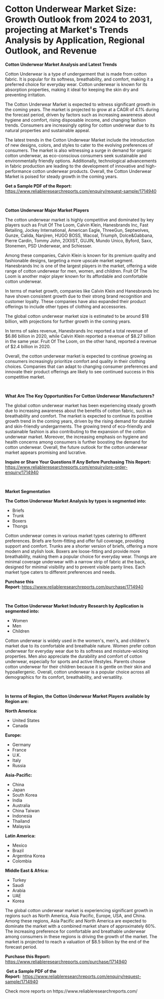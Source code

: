 <p><h1>Cotton Underwear Market Size: Growth Outlook from 2024 to 2031, projecting at Market's Trends Analysis by Application, Regional Outlook, and Revenue</h1></p><p><strong>Cotton Underwear Market Analysis and Latest Trends</strong></p>
<p><p>Cotton Underwear is a type of undergarment that is made from cotton fabric. It is popular for its softness, breathability, and comfort, making it a preferred choice for everyday wear. Cotton underwear is known for its absorption properties, making it ideal for keeping the skin dry and preventing irritation.</p><p>The Cotton Underwear Market is expected to witness significant growth in the coming years. The market is projected to grow at a CAGR of 4.1% during the forecast period, driven by factors such as increasing awareness about hygiene and comfort, rising disposable income, and changing fashion trends. Consumers are increasingly opting for cotton underwear due to its natural properties and sustainable appeal.</p><p>The latest trends in the Cotton Underwear Market include the introduction of new designs, colors, and styles to cater to the evolving preferences of consumers. The market is also witnessing a surge in demand for organic cotton underwear, as eco-conscious consumers seek sustainable and environmentally friendly options. Additionally, technological advancements in fabric production are leading to the development of innovative and high-performance cotton underwear products. Overall, the Cotton Underwear Market is poised for steady growth in the coming years.</p></p>
<p><strong>Get a Sample PDF of the Report:&nbsp;</strong> <a href="https://www.reliableresearchreports.com/enquiry/request-sample/1714940">https://www.reliableresearchreports.com/enquiry/request-sample/1714940</a></p>
<p>&nbsp;</p>
<p><strong>Cotton Underwear Major Market Players</strong></p>
<p><p>The cotton underwear market is highly competitive and dominated by key players such as Fruit Of The Loom, Calvin Klein, Hanesbrands Inc, Fast Retailing, Jockey International, American Eagle, ThreeGun, Septwolves, Gunze, Calida, Nanjiren, HUGO BOSS, Wacoal, Triumph, Dolce&Gabbana, Pierre Cardin, Tommy John, 2(X)IST, GUJIN, Mundo Unico, Byford, Saxx, Stonemen, PSD Underwear, and Schiesser.</p><p>Among these companies, Calvin Klein is known for its premium quality and fashionable designs, targeting a more upscale market segment. Hanesbrands Inc is one of the largest players in the market, offering a wide range of cotton underwear for men, women, and children. Fruit Of The Loom is another major player known for its affordable and comfortable cotton underwear.</p><p>In terms of market growth, companies like Calvin Klein and Hanesbrands Inc have shown consistent growth due to their strong brand recognition and customer loyalty. These companies have also expanded their product offerings to include other types of clothing and accessories.</p><p>The global cotton underwear market size is estimated to be around $18 billion, with projections for further growth in the coming years. </p><p>In terms of sales revenue, Hanesbrands Inc reported a total revenue of $6.86 billion in 2020, while Calvin Klein reported a revenue of $8.27 billion in the same year. Fruit Of The Loom, on the other hand, reported a revenue of $2.4 billion in 2020.</p><p>Overall, the cotton underwear market is expected to continue growing as consumers increasingly prioritize comfort and quality in their clothing choices. Companies that can adapt to changing consumer preferences and innovate their product offerings are likely to see continued success in this competitive market.</p></p>
<p>&nbsp;</p>
<p><strong>What Are The Key Opportunities For Cotton Underwear Manufacturers?</strong></p>
<p><p>The global cotton underwear market has been experiencing steady growth due to increasing awareness about the benefits of cotton fabric, such as breathability and comfort. The market is expected to continue its positive growth trend in the coming years, driven by the rising demand for durable and skin-friendly undergarments. The growing trend of eco-friendly and sustainable fashion is also contributing to the expansion of the cotton underwear market. Moreover, the increasing emphasis on hygiene and health concerns among consumers is further boosting the demand for cotton underwear. Overall, the future outlook for the cotton underwear market appears promising and lucrative.</p></p>
<p><strong>Inquire or Share Your Questions If Any Before Purchasing This Report:</strong> <a href="https://www.reliableresearchreports.com/enquiry/pre-order-enquiry/1714940">https://www.reliableresearchreports.com/enquiry/pre-order-enquiry/1714940</a></p>
<p>&nbsp;</p>
<p><strong>Market Segmentation</strong></p>
<p><strong>The Cotton Underwear Market Analysis by types is segmented into:</strong></p>
<p><ul><li>Briefs</li><li>Trunk</li><li>Boxers</li><li>Thongs</li></ul></p>
<p><p>Cotton underwear comes in various market types catering to different preferences. Briefs are form-fitting and offer full coverage, providing support and comfort. Trunks are a shorter version of briefs, offering a more modern and stylish look. Boxers are loose-fitting and provide more breathability, making them a popular choice for everyday wear. Thongs are minimal coverage underwear with a narrow strip of fabric at the back, designed for minimal visibility and to prevent visible panty lines. Each market type caters to different preferences and needs.</p></p>
<p><strong>Purchase this Report:&nbsp;</strong><a href="https://www.reliableresearchreports.com/purchase/1714940">https://www.reliableresearchreports.com/purchase/1714940</a></p>
<p>&nbsp;</p>
<p><strong>The Cotton Underwear Market Industry Research by Application is segmented into:</strong></p>
<p><ul><li>Women</li><li>Men</li><li>Children</li></ul></p>
<p><p>Cotton underwear is widely used in the women's, men's, and children's market due to its comfortable and breathable nature. Women prefer cotton underwear for everyday wear due to its softness and moisture-wicking properties. Men also appreciate the durability and comfort of cotton underwear, especially for sports and active lifestyles. Parents choose cotton underwear for their children because it is gentle on their skin and hypoallergenic. Overall, cotton underwear is a popular choice across all demographics for its comfort, breathability, and versatility.</p></p>
<p>&nbsp;</p>
<p><strong>In terms of Region, the Cotton Underwear Market Players available by Region are:</strong></p>
<p>
    <p> <strong> North America: </strong>
        <ul>
            <li>United States</li>
            <li>Canada</li>
        </ul>
        </p> 
    <p> <strong> Europe: </strong>
        <ul>
            <li>Germany</li>
            <li>France</li>
            <li>U.K.</li>
            <li>Italy</li>
            <li>Russia</li>
        </ul>
        </p> 
    <p> <strong> Asia-Pacific: </strong>
        <ul>
            <li>China</li>
            <li>Japan</li>
            <li>South Korea</li>
            <li>India</li>
            <li>Australia</li>
            <li>China Taiwan</li>
            <li>Indonesia</li>
            <li>Thailand</li>
            <li>Malaysia</li>
        </ul>
        </p> 
    <p> <strong> Latin America: </strong>
        <ul>
            <li>Mexico</li>
            <li>Brazil</li>
            <li>Argentina Korea</li>
            <li>Colombia</li>
        </ul>
        </p> 
    <p> <strong> Middle East & Africa: </strong>
        <ul>
            <li>Turkey</li>
            <li>Saudi</li>
            <li>Arabia</li>
            <li>UAE</li>
            <li>Korea</li>
        </ul>
    </p>
    </p>
<p><p>The global cotton underwear market is experiencing significant growth in regions such as North America, Asia Pacific, Europe, USA, and China. Among these regions, Asia Pacific and North America are expected to dominate the market with a combined market share of approximately 60%. The increasing preference for comfortable and breathable underwear among consumers in these regions is driving the growth of the market. The market is projected to reach a valuation of $8.5 billion by the end of the forecast period.</p></p>
<p><strong>Purchase this Report: </strong><a href="https://www.reliableresearchreports.com/purchase/1714940">https://www.reliableresearchreports.com/purchase/1714940</a></p>
<p>&nbsp;<strong>Get a Sample PDF of the Report:&nbsp;&nbsp;</strong><a href="https://www.reliableresearchreports.com/enquiry/request-sample/1714940">https://www.reliableresearchreports.com/enquiry/request-sample/1714940</a></p>
<p><strong></strong></p>
<p>Check more reports on https://www.reliableresearchreports.com/</p>